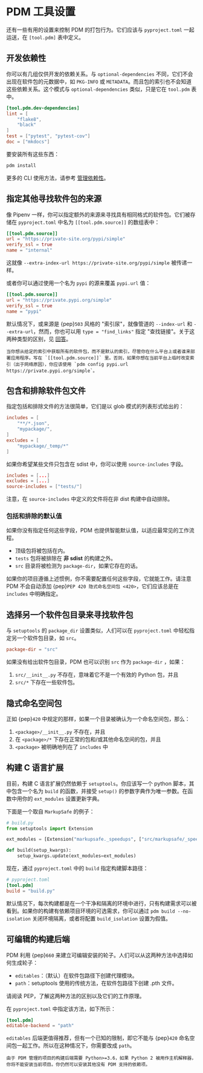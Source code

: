 # PDM 工具设置

还有一些有用的设置来控制 PDM 的打包行为。它们应该与 `pyproject.toml` 一起运送，在 `[tool.pdm]` 表中定义。

## 开发依赖性

你可以有几组仅供开发的依赖关系。与 `optional-dependencies` 不同，它们不会出现在软件包的元数据中，如 `PKG-INFO` 或 `METADATA`。而且包的索引也不会知道这些依赖关系。这个模式与 `optional-dependencies` 类似，只是它在 `tool.pdm` 表中。

```toml
[tool.pdm.dev-dependencies]
lint = [
    "flake8",
    "black"
]
test = ["pytest", "pytest-cov"]
doc = ["mkdocs"]
```

要安装所有这些东西：

```bash
pdm install
```

更多的 CLI 使用方法，请参考 [管理依赖性](../usage/dependency/)。

## 指定其他寻找软件包的来源

像 Pipenv 一样，你可以指定额外的来源来寻找具有相同格式的软件包。它们被存储在 `pyproject.toml` 中名为 `[[tool.pdm.source]]` 的数组表中：

```toml
[[tool.pdm.source]]
url = "https://private-site.org/pypi/simple"
verify_ssl = true
name = "internal"
```

这就像 `--extra-index-url https://private-site.org/pypi/simple` 被传递一样。

或者你可以通过使用一个名为 `pypi` 的源来覆盖 `pypi.url` 值：

```toml
[[tool.pdm.source]]
url = "https://private.pypi.org/simple"
verify_ssl = true
name = "pypi"
```

默认情况下，或来源是 {pep}`503` 风格的 "索引尿"，就像管道的 `--index-url` 和 `--extra-url`，然而，你也可以用 `type = "find_links"` 指定 "查找链接"。关于这两种类型的区别，见 [回答](https://stackoverflow.com/a/46651848)。

```{admonition} 改变配置值的差异
当你想从给定的索引中获取所有的软件包，而不是默认的索引，尽管你在什么平台上或者谁来部署应用程序。写在 `[[tool.pdm.source]]` 里。否则，如果你想在当前平台上临时改变索引（出于网络原因），你应该使用 `pdm config pypi.url https://private.pypi.org/simple`。
```

## 包含和排除软件包文件

指定包括和排除文件的方法很简单，它们是以 glob 模式的列表形式给出的：

```toml
includes = [
    "**/*.json",
    "mypackage/",
]
excludes = [
    "mypackage/_temp/*"
]
```

如果你希望某些文件只包含在 sdist 中，你可以使用 `source-includes` 字段。

```toml
includes = [...]
excludes = [...]
source-includes = ["tests/"]
```

注意，在 `source-includes` 中定义的文件将在非 dist 构建中自动排除。

### 包括和排除的默认值

如果你没有指定任何这些字段，PDM 也提供智能默认值，以适应最常见的工作流程。

- 顶级包将被包括在内。
- `tests` 包将被排除在 **非 sdist** 的构建之外。
- `src` 目录将被检测为 `package-dir`，如果它存在的话。

如果你的项目遵循上述惯例，你不需要配置任何这些字段，它就能工作。请注意 PDM 不会自动添加 {pep}`PEP 420 隐式命名空间包 <420>`，它们应该总是在 `includes` 中明确指定。

## 选择另一个软件包目录来寻找软件包

与 `setuptools` 的 `package_dir` 设置类似，人们可以在 `pyproject.toml` 中轻松指定另一个软件包目录，如 `src`。

```toml
package-dir = "src"
```

如果没有给出软件包目录，PDM 也可以识别 `src` 作为 `package-dir` ，如果：

1. `src/__init__.py` 不存在，意味着它不是一个有效的 Python 包，并且
2. `src/*` 下存在一些软件包。

## 隐式命名空间包

正如 {pep}`420` 中规定的那样，如果一个目录被确认为一个命名空间包，那么：

1. `<package>/__init__.py` 不存在，并且
2. 在 `<package>/*` 下存在正常的包和/或其他命名空间的包，并且
3. `<package>` 被明确地列在了 `includes` 中

## 构建 C 语言扩展

目前，构建 C 语言扩展仍然依赖于 `setuptools`。你应该写一个 python 脚本，其中包含一个名为 `build` 的函数，并接受 `setup()` 的参数字典作为唯一参数。在函数中用你的 `ext_modules` 设置更新字典。

下面是一个取自 `MarkupSafe` 的例子：

```python
# build.py
from setuptools import Extension

ext_modules = [Extension("markupsafe._speedups", ["src/markupsafe/_speedups.c"])]

def build(setup_kwargs):
    setup_kwargs.update(ext_modules=ext_modules)
```

现在，通过 `pyproject.toml` 中的 `build` 指定构建脚本路径：

```toml
# pyproject.toml
[tool.pdm]
build = "build.py"
```

默认情况下，每次构建都是在一个干净和隔离的环境中进行，只有构建需求可以被看到。如果你的构建有依赖项目环境的可选需求，你可以通过 `pdm build --no-isolation` 关闭环境隔离，或者将配置 `build_isolation` 设置为假值。

## 可编辑的构建后端

PDM 利用 {pep}`660` 来建立可编辑安装的轮子。人们可以从这两种方法中选择如何生成轮子：

- `editables`：（默认）在软件包路径下创建代理模块。
- `path`：setuptools 使用的传统方法，在软件包路径下创建 .pth 文件。 

请阅读 PEP，了解这两种方法的区别以及它们的工作原理。

在 `pyproject.toml` 中指定该方法，如下所示：

```toml
[tool.pdm]
editable-backend = "path"
```

`editables` 后端更值得推荐，但有一个已知的限制，即它不能与 {pep}`420` 命名空间包一起工作。所以在这种情况下，你需要改成 `path`。


```{admonition} 关于 Python 2 的兼容性
由于 PDM 管理的项目的构建后端需要 Python>=3.6，如果 Python 2 被用作主机解释器，你将不能安装当前项目。你仍然可以安装其他没有 PDM 支持的依赖项。
```
